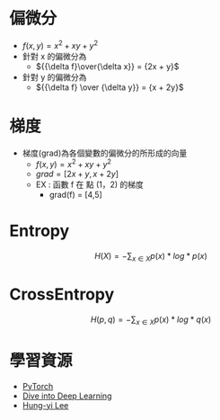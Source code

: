 # **偏微分**
- $f(x,y) = x^2 + xy + y^2$
- 針對 x 的偏微分為
    - ${{\delta f}\over{\delta x}} = {2x + y}$
- 針對 y 的偏微分為
    - ${{\delta f} \over {\delta y}} = {x + 2y}$

# **梯度**

- 梯度(grad)為各個變數的偏微分的所形成的向量
    - $f(x,y) = x^2 + xy + y^2$
    - $grad = [ 2x+y , x+2y ]$
    - EX : 函數 f 在 點 (1，2) 的梯度
        - grad(f) = [4,5]

# **Entropy**
$$H(X) =  - \sum_{x\in X} p(x) *log * p(x)$$
# **CrossEntropy**
$$H(p,q) =  - \sum_{x\in X} p(x) *log *q(x)$$

# **學習資源**
- [PyTorch](https://pytorch.org)
- [Dive into Deep Learning](https://d2l.ai)
- [Hung-yi Lee](http://speech.ee.ntu.edu.tw/~hylee/index.php)